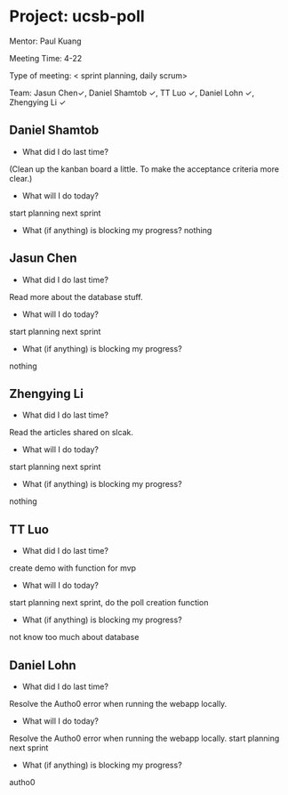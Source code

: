 # Project: ucsb-poll

Mentor: Paul Kuang 

Meeting Time: 4-22

Type of meeting: < sprint planning, daily scrum> 

Team: Jasun Chen✓, Daniel Shamtob ✓, TT Luo ✓, Daniel Lohn ✓, Zhengying Li ✓




## Daniel Shamtob
- What did I do last time?


(Clean up the kanban board a little. To make the acceptance criteria more clear.)

- What will I do today?

start planning next sprint


- What (if anything) is blocking my progress?
nothing


## Jasun Chen
- What did I do last time?

Read more about the database stuff.

- What will I do today?

start planning next sprint

- What (if anything) is blocking my progress?

nothing


## Zhengying Li
- What did I do last time?

Read the articles shared on slcak.

- What will I do today?

start planning next sprint

- What (if anything) is blocking my progress?

nothing

## TT Luo
- What did I do last time?

create demo with function for mvp

- What will I do today?

start planning next sprint, do the poll creation function

- What (if anything) is blocking my progress?

not know too much about database


## Daniel Lohn
- What did I do last time?

Resolve the Autho0 error when running the webapp locally.


- What will I do today?

Resolve the Autho0 error when running the webapp locally.
start planning next sprint

- What (if anything) is blocking my progress?

autho0

